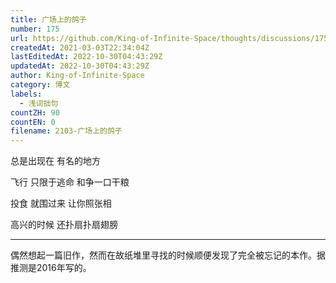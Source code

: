 ```yaml
---
title: 广场上的鸽子
number: 175
url: https://github.com/King-of-Infinite-Space/thoughts/discussions/175
createdAt: 2021-03-03T22:34:04Z
lastEditedAt: 2022-10-30T04:43:29Z
updatedAt: 2022-10-30T04:43:29Z
author: King-of-Infinite-Space
category: 博文
labels:
  - 浅词拙句
countZH: 90
countEN: 0
filename: 2103-广场上的鸽子
---
```


总是出现在
有名的地方

飞行
只限于逃命
和争一口干粮

投食
就围过来
让你照张相

高兴的时候
还扑扇扑扇翅膀

---

偶然想起一篇旧作，然而在故纸堆里寻找的时候顺便发现了完全被忘记的本作。据推测是2016年写的。
<img src='https://count.lnfinite.space/post/26.svg?plus=1' width='0' height='0' />